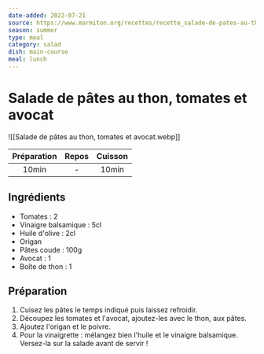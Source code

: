 ```yaml
---
date-added: 2022-07-21
source: https://www.marmiton.org/recettes/recette_salade-de-pates-au-thon-tomates-et-avocat_225273.aspx
season: summer
type: meal
category: salad
dish: main-course
meal: lunch
---
```


# Salade de pâtes au thon, tomates et avocat

![[Salade de pâtes au thon, tomates et avocat.webp]]

| Préparation | Repos | Cuisson |
|:-----------:|:-----:|:-------:|
|    10min    |   -   |  10min  |

## Ingrédients

- Tomates : 2
- Vinaigre balsamique : 5cl
- Huile d'olive : 2cl
- Origan
- Pâtes coude : 100g
- Avocat : 1
- Boîte de thon : 1

## Préparation

1. Cuisez les pâtes le temps indiqué puis laissez refroidir.
2. Découpez les tomates et l'avocat, ajoutez-les avec le thon, aux pâtes.
3. Ajoutez l'origan et le poivre.
4. Pour la vinaigrette : mélangez bien l'huile et le vinaigre balsamique. Versez-la sur la salade avant de servir !
